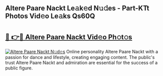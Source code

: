 ## Altere Paare Nackt Le𝚊k𝚎d N𝚞𝚍es - Part-KTt Photos Vid𝚎o Le𝚊ks Qs60Q

# <h2><a href="http://fb1qih.evod.top/?m=Altere+Paare+Nackt">🔗 👉🔴 Altere Paare Nackt Vid𝚎o Ph𝚘t𝚘s</a></h2>

[![Altere Paare Nackt N𝚞d𝚎s](https://i.imgur.com/8V9OHl7.gif)](http://fb1qih.evod.top/?m=Altere+Paare+Nackt)
Online personality Altere Paare Nackt with a passion for dance and lifestyle, creating engaging content. The public's trust Altere Paare Nackt and admiration are essential for the success of a public figure. 

